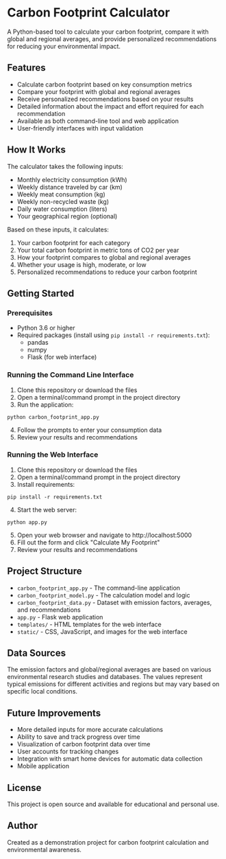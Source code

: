 # Carbon Footprint Calculator

A Python-based tool to calculate your carbon footprint, compare it with global and regional averages, and provide personalized recommendations for reducing your environmental impact.

## Features

- Calculate carbon footprint based on key consumption metrics
- Compare your footprint with global and regional averages
- Receive personalized recommendations based on your results
- Detailed information about the impact and effort required for each recommendation
- Available as both command-line tool and web application
- User-friendly interfaces with input validation

## How It Works

The calculator takes the following inputs:
- Monthly electricity consumption (kWh)
- Weekly distance traveled by car (km)
- Weekly meat consumption (kg)
- Weekly non-recycled waste (kg)
- Daily water consumption (liters)
- Your geographical region (optional)

Based on these inputs, it calculates:
1. Your carbon footprint for each category
2. Your total carbon footprint in metric tons of CO2 per year
3. How your footprint compares to global and regional averages
4. Whether your usage is high, moderate, or low
5. Personalized recommendations to reduce your carbon footprint

## Getting Started

### Prerequisites

- Python 3.6 or higher
- Required packages (install using `pip install -r requirements.txt`):
  - pandas
  - numpy
  - Flask (for web interface)

### Running the Command Line Interface

1. Clone this repository or download the files
2. Open a terminal/command prompt in the project directory
3. Run the application:

```
python carbon_footprint_app.py
```

4. Follow the prompts to enter your consumption data
5. Review your results and recommendations

### Running the Web Interface

1. Clone this repository or download the files
2. Open a terminal/command prompt in the project directory
3. Install requirements:

```
pip install -r requirements.txt
```

4. Start the web server:

```
python app.py
```

5. Open your web browser and navigate to http://localhost:5000
6. Fill out the form and click "Calculate My Footprint"
7. Review your results and recommendations

## Project Structure

- `carbon_footprint_app.py` - The command-line application
- `carbon_footprint_model.py` - The calculation model and logic
- `carbon_footprint_data.py` - Dataset with emission factors, averages, and recommendations
- `app.py` - Flask web application
- `templates/` - HTML templates for the web interface
- `static/` - CSS, JavaScript, and images for the web interface

## Data Sources

The emission factors and global/regional averages are based on various environmental research studies and databases. The values represent typical emissions for different activities and regions but may vary based on specific local conditions.

## Future Improvements

- More detailed inputs for more accurate calculations
- Ability to save and track progress over time
- Visualization of carbon footprint data over time
- User accounts for tracking changes
- Integration with smart home devices for automatic data collection
- Mobile application

## License

This project is open source and available for educational and personal use.

## Author

Created as a demonstration project for carbon footprint calculation and environmental awareness. 
